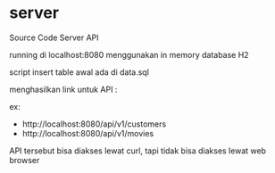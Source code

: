 # server
Source Code Server API

running di localhost:8080
menggunakan in memory database H2

script insert table awal ada di data.sql

menghasilkan link untuk API :

ex: 
- http://localhost:8080/api/v1/customers
- http://localhost:8080/api/v1/movies

API tersebut bisa diakses lewat curl, tapi tidak bisa diakses lewat web browser



